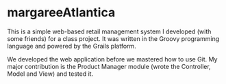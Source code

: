 # margareeAtlantica

This is a simple web-based retail management system I developed (with some friends) for a class project.  It was written in the Groovy programming language and powered by the Grails platform.

We developed the web application before we mastered how to use Git.  My major contribution is the Product Manager module (wrote the Controller, Model and View) and tested it.

